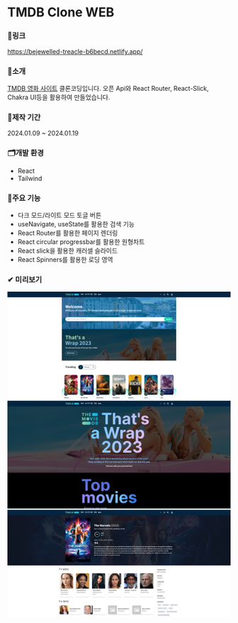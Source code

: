 # TMDB Clone WEB

### 🔗링크
https://bejewelled-treacle-b6becd.netlify.app/

### 🔎소개
[TMDB 영화 사이트](https://www.themoviedb.org/?language=ko) 클론코딩입니다.
오픈 Api와 React Router, React-Slick, Chakra UI등을 활용하여 만들었습니다.

### 📅제작 기간
2024.01.09 ~ 2024.01.19

### 🗂개발 환경
- React
- Tailwind
  
### 🎈주요 기능
- 다크 모드/라이트 모드 토글 버튼
- useNavigate, useState를 활용한 검색 기능
- React Router를 활용한 페이지 렌더링
- React circular progressbar를 활용한 원형차트
- React slick을 활용한 캐러셀 슬라이드
- React Spinners를 활용한 로딩 영역

### ✔ 미리보기
![preview](./src/assets/K-001.png)
![preview](./src/assets/K-002.png)
![preview](./src/assets/K-003.png)
